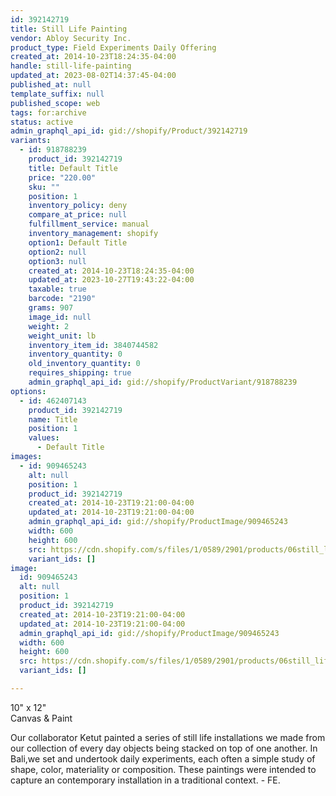 ```yaml
---
id: 392142719
title: Still Life Painting
vendor: Abloy Security Inc.
product_type: Field Experiments Daily Offering
created_at: 2014-10-23T18:24:35-04:00
handle: still-life-painting
updated_at: 2023-08-02T14:37:45-04:00
published_at: null
template_suffix: null
published_scope: web
tags: for:archive
status: active
admin_graphql_api_id: gid://shopify/Product/392142719
variants:
  - id: 918788239
    product_id: 392142719
    title: Default Title
    price: "220.00"
    sku: ""
    position: 1
    inventory_policy: deny
    compare_at_price: null
    fulfillment_service: manual
    inventory_management: shopify
    option1: Default Title
    option2: null
    option3: null
    created_at: 2014-10-23T18:24:35-04:00
    updated_at: 2023-10-27T19:43:22-04:00
    taxable: true
    barcode: "2190"
    grams: 907
    image_id: null
    weight: 2
    weight_unit: lb
    inventory_item_id: 3840744582
    inventory_quantity: 0
    old_inventory_quantity: 0
    requires_shipping: true
    admin_graphql_api_id: gid://shopify/ProductVariant/918788239
options:
  - id: 462407143
    product_id: 392142719
    name: Title
    position: 1
    values:
      - Default Title
images:
  - id: 909465243
    alt: null
    position: 1
    product_id: 392142719
    created_at: 2014-10-23T19:21:00-04:00
    updated_at: 2014-10-23T19:21:00-04:00
    admin_graphql_api_id: gid://shopify/ProductImage/909465243
    width: 600
    height: 600
    src: https://cdn.shopify.com/s/files/1/0589/2901/products/06still_lifes_watermelon_85ce24f1-559e-4abf-8f48-f704d4c2de6a.jpeg?v=1414106460
    variant_ids: []
image:
  id: 909465243
  alt: null
  position: 1
  product_id: 392142719
  created_at: 2014-10-23T19:21:00-04:00
  updated_at: 2014-10-23T19:21:00-04:00
  admin_graphql_api_id: gid://shopify/ProductImage/909465243
  width: 600
  height: 600
  src: https://cdn.shopify.com/s/files/1/0589/2901/products/06still_lifes_watermelon_85ce24f1-559e-4abf-8f48-f704d4c2de6a.jpeg?v=1414106460
  variant_ids: []

---
```


10" x 12"  
Canvas & Paint

<!-- td {border: 1px solid #ccc;}br {mso-data-placement:same-cell;} -->

Our collaborator Ketut painted a series of still life installations we made from our collection of every day objects being stacked on top of one another. In Bali,we set and undertook daily experiments, each often a simple study of shape, color, materiality or composition. These paintings were intended to capture an contemporary installation in a traditional context. - FE.